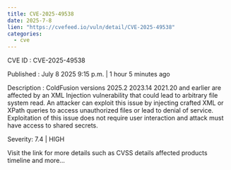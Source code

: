 ```yaml
--- 
title: CVE-2025-49538
date: 2025-7-8
lien: "https://cvefeed.io/vuln/detail/CVE-2025-49538"
categories:
  - cve
---
```


CVE ID : CVE-2025-49538

Published :  July 8
2025
9:15 p.m. | 1 hour
5 minutes ago

Description : ColdFusion versions 2025.2
2023.14
2021.20 and earlier are affected by an XML Injection vulnerability that could lead to arbitrary file system read. An attacker can exploit this issue by injecting crafted XML or XPath queries to access unauthorized files or lead to denial of service. Exploitation of this issue does not require user interaction
and attack must have access to shared secrets.

Severity: 7.4 | HIGH

Visit the link for more details
such as CVSS details
affected products
timeline
and more...
